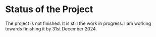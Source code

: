 # Status of the Project
The project is not finished. It is still the work in progress. I am working towards finishing it by 31st December 2024.


